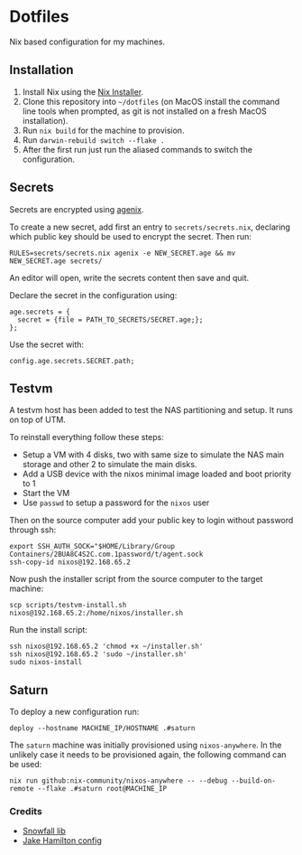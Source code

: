 # Dotfiles

Nix based configuration for my machines.

## Installation

1. Install Nix using the [Nix Installer](https://github.com/DeterminateSystems/nix-installer).
2. Clone this repository into `~/dotfiles` (on MacOS install the command line tools when prompted, as git is not installed on a fresh MacOS installation).
3. Run `nix build` for the machine to provision.
4. Run `darwin-rebuild switch --flake .`
5. After the first run just run the aliased commands to switch the configuration.

## Secrets

Secrets are encrypted using [agenix](https://github.com/ryantm/agenix).

To create a new secret, add first an entry to `secrets/secrets.nix`, declaring which public key should be used to encrypt the secret. Then run:

```
RULES=secrets/secrets.nix agenix -e NEW_SECRET.age && mv NEW_SECRET.age secrets/
```

An editor will open, write the secrets content then save and quit.

Declare the secret in the configuration using:

```
age.secrets = {
  secret = {file = PATH_TO_SECRETS/SECRET.age;};
};
```

Use the secret with:

```
config.age.secrets.SECRET.path;
```

## Testvm

A testvm host has been added to test the NAS partitioning and setup. It runs on top of UTM.

To reinstall everything follow these steps:

- Setup a VM with 4 disks, two with same size to simulate the NAS main storage and other 2 to simulate the main disks.
- Add a USB device with the nixos minimal image loaded and boot priority to 1
- Start the VM
- Use `passwd` to setup a password for the `nixos` user

Then on the source computer add your public key to login without password through ssh:

```
export SSH_AUTH_SOCK="$HOME/Library/Group Containers/2BUA8C4S2C.com.1password/t/agent.sock
ssh-copy-id nixos@192.168.65.2
```

Now push the installer script from the source computer to the target machine:

```
scp scripts/testvm-install.sh nixos@192.168.65.2:/home/nixos/installer.sh
```

Run the install script:

```
ssh nixos@192.168.65.2 'chmod +x ~/installer.sh'
ssh nixos@192.168.65.2 'sudo ~/installer.sh'
sudo nixos-install
```

## Saturn

To deploy a new configuration run:

```
deploy --hostname MACHINE_IP/HOSTNAME .#saturn
```

The `saturn` machine was initially provisioned using `nixos-anywhere`. 
In the unlikely case it needs to be provisioned again, the following command can be used:

```
nix run github:nix-community/nixos-anywhere -- --debug --build-on-remote --flake .#saturn root@MACHINE_IP
```


### Credits

- [Snowfall lib](https://snowfall.org/)
- [Jake Hamilton config](https://github.com/jakehamilton/config/blob/c68c9c41963b4a4937eb82da190f9422f37cf203/modules/home/tools/git/default.nix)
